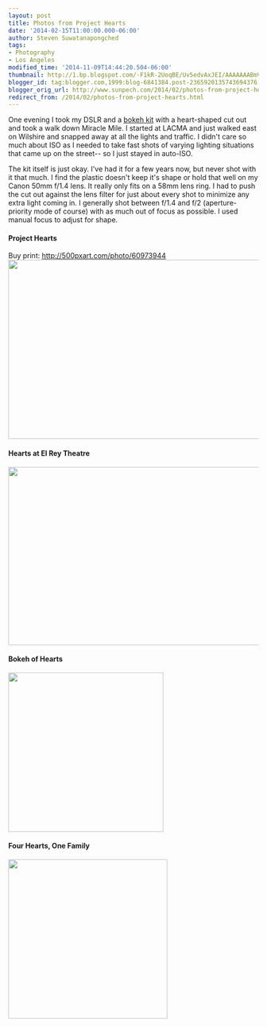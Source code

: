 ```yaml
---
layout: post
title: Photos from Project Hearts
date: '2014-02-15T11:00:00.000-06:00'
author: Steven Suwatanapongched
tags:
- Photography
- Los Angeles
modified_time: '2014-11-09T14:44:20.504-06:00'
thumbnail: http://1.bp.blogspot.com/-F1kR-2UoqBE/Uv5edvAxJEI/AAAAAAABmVQ/FwDBskRCbxg/s72-c/2014-02-13+at+20-13-11.jpg
blogger_id: tag:blogger.com,1999:blog-6841384.post-2365920135743694376
blogger_orig_url: http://www.sunpech.com/2014/02/photos-from-project-hearts.html
redirect_from: /2014/02/photos-from-project-hearts.html
---
```


One evening I took my DSLR and a <a href="http://www.amazon.com/gp/product/B004PV8N1I/ref=as_li_ss_tl?ie=UTF8&amp;camp=1789&amp;creative=390957&amp;creativeASIN=B004PV8N1I&amp;linkCode=as2&amp;tag=sunpech-20">bokeh kit</a> with a heart-shaped cut out and took a walk down Miracle Mile. I started at LACMA and just walked east on Wilshire and snapped away at all the lights and traffic. I didn't care so much about ISO as I needed to take fast shots of varying lighting situations that came up on the street-- so I just stayed in auto-ISO.

The kit itself is just okay. I've had it for a few years now, but never shot with it that much. I find the plastic doesn't keep it's shape or hold that well on my Canon 50mm f/1.4 lens. It really only fits on a 58mm lens ring. I had to push the cut out against the lens filter for just about every shot to minimize any extra light coming in. I generally shot between f/1.4 and f/2 (aperture-priority mode of course) with as much out of focus as possible. I used manual focus to adjust for shape.

#### Project Hearts
Buy print: <a href="http://500pxart.com/photo/60973944">http://500pxart.com/photo/60973944</a>
<a href="http://1.bp.blogspot.com/-F1kR-2UoqBE/Uv5edvAxJEI/AAAAAAABmVQ/FwDBskRCbxg/s1600/2014-02-13+at+20-13-11.jpg" imageanchor="1"><img border="0" src="http://1.bp.blogspot.com/-F1kR-2UoqBE/Uv5edvAxJEI/AAAAAAABmVQ/FwDBskRCbxg/s1600/2014-02-13+at+20-13-11.jpg" height="360" width="640" /></a>

#### Hearts at El Rey Theatre
<a href="http://1.bp.blogspot.com/-AmE-vWINv9c/Uv5eeZ7pRhI/AAAAAAABmVk/twSglMi1Hmc/s1600/2014-02-13+at+20-20-58.jpg" imageanchor="1"><img border="0" src="http://1.bp.blogspot.com/-AmE-vWINv9c/Uv5eeZ7pRhI/AAAAAAABmVk/twSglMi1Hmc/s1600/2014-02-13+at+20-20-58.jpg" height="358" width="640" /></a>

#### Bokeh of Hearts
<a href="http://1.bp.blogspot.com/-S-rvDGoPL_g/Uv5eb1WODuI/AAAAAAABmVE/wc6Kt9jToCk/s1600/2014-02-13+at+19-47-28.jpg" imageanchor="1"><img border="0" src="http://1.bp.blogspot.com/-S-rvDGoPL_g/Uv5eb1WODuI/AAAAAAABmVE/wc6Kt9jToCk/s1600/2014-02-13+at+19-47-28.jpg" height="320" width="312" /></a>

#### Four Hearts, One Family
<a href="http://3.bp.blogspot.com/-tMxeksulJME/Uv5ec2TAG_I/AAAAAAABmVM/8uryfCalcBM/s1600/2014-02-13+at+19-51-05.jpg" imageanchor="1"><img border="0" src="http://3.bp.blogspot.com/-tMxeksulJME/Uv5ec2TAG_I/AAAAAAABmVM/8uryfCalcBM/s1600/2014-02-13+at+19-51-05.jpg" height="320" width="320" /></a>

